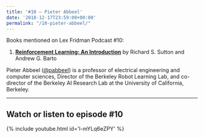 ```yaml
---
title: '#10 – Pieter Abbeel'
date: '2018-12-17T23:59:00+00:00'
permalink: "/10-pieter-abbeel/"
---
```


Books mentioned on Lex Fridman Podcast #10:

1. <b><a href="https://amzn.to/3XiSmCU" target="_blank" rel="sponsored noopener noreferrer">Reinforcement Learning: An Introduction</a></b> by Richard S. Sutton and Andrew G. Barto

<!--more-->

Pieter Abbeel ([@pabbeel](https://mobile.twitter.com/pabbeel)) is a professor of electrical engineering and computer sciences, Director of the Berkeley Robot Learning Lab, and co-director of the Berkeley AI Research Lab at the University of California, Berkeley.

- - - - - -

## Watch or listen to episode #10

{% include youtube.html id='l-mYLq6eZPY' %}